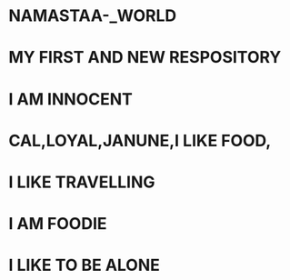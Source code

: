 # NAMASTAA-_WORLD
# MY FIRST AND NEW RESPOSITORY
# I AM INNOCENT
# CAL,LOYAL,JANUNE,I LIKE FOOD,
# I LIKE TRAVELLING 
# I AM FOODIE
# I LIKE TO BE ALONE
